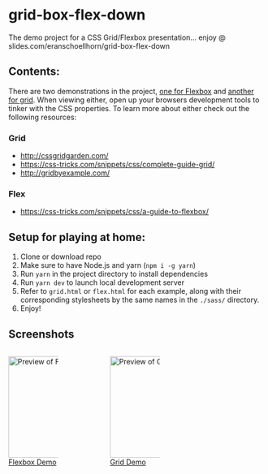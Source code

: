 # grid-box-flex-down

The demo project for a CSS Grid/Flexbox presentation... enjoy @ slides.com/eranschoellhorn/grid-box-flex-down

## Contents:

There are two demonstrations in the project, [one for Flexbox](https://swingline0.github.io/grid-box-flex-down/flex.html) and [another for grid](https://swingline0.github.io/grid-box-flex-down/grid.html). When viewing either, open up your browsers development tools to tinker with the CSS properties. To learn more about either check out the following resources:

### Grid
- http://cssgridgarden.com/
- https://css-tricks.com/snippets/css/complete-guide-grid/
- http://gridbyexample.com/

### Flex
- https://css-tricks.com/snippets/css/a-guide-to-flexbox/

## Setup for playing at home:

1. Clone or download repo
2. Make sure to have Node.js and yarn (`npm i -g yarn`)
3. Run `yarn` in the project directory to install dependencies
4. Run `yarn dev` to launch local development server
5. Refer to `grid.html` or `flex.html` for each example, along with their corresponding stylesheets by the same names in the `./sass/` directory. 
6. Enjoy! 

## Screenshots

<div style="display: flex;">

<a href="https://swingline0.github.io/grid-box-flex-down/flex.html"><img width="200" src="https://raw.githubusercontent.com/Swingline0/grid-box-flex-down/master/screenshot-flex.png" alt="Preview of Flexbox Demo" style="max-width:49%;"><br>Flexbox Demo</a>

<a href="https://swingline0.github.io/grid-box-flex-down/grid.html"><img width="200" src="https://raw.githubusercontent.com/Swingline0/grid-box-flex-down/master/screenshot-grid.png" alt="Preview of Grid Demo" style="max-width:49%;"><br>Grid Demo</a>

</div>
